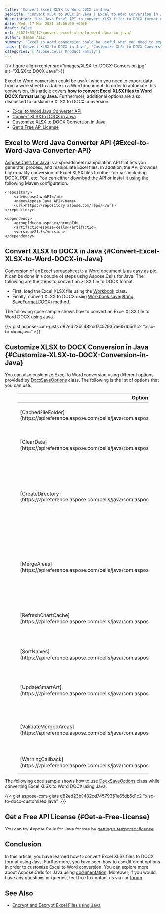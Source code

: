 ```yaml
---
title: 'Convert Excel XLSX to Word DOCX in Java'
seoTitle: "Convert XLSX to DOCX in Java | Excel to Word Conversion in Java"
description: "Use Java Excel API to convert XLSX files to DOCX format using Java. Customize Excel to Word conversion using different options."
date: Wed, 17 Mar 2021 14:06:00 +0000
draft: false
url: /2021/03/17/convert-excel-xlsx-to-word-docx-in-java/
author: Usman Aziz
summary: 'Excel to Word conversion could be useful when you need to export data from an Excel worksheet to a table in a Word document. In order to automate this conversion, this article covers **how to convert Excel XLSX files to Word DOCX format using Java**. Furthermore, additional options are also discussed to customize XLSX to DOCX conversion.'
tags: ['Convert XLSX to DOCX in Java', 'Customize XLSX to DOCX Conversion in Java', 'Excel to Word Java Converter API']
categories: ['Aspose.Cells Product Family']
---
```




{{< figure align=center src="images/XLSX-to-DOCX-Conversion.jpg" alt="XLSX to DOCX Java">}}


Excel to Word conversion could be useful when you need to export data from a worksheet to a table in a Word document. In order to automate this conversion, this article covers **how to convert Excel XLSX files to Word DOCX format using Java**. Furthermore, additional options are also discussed to customize XLSX to DOCX conversion.

*   [Excel to Word Java Converter API][1]
*   [Convert XLSX to DOCX in Java][2]
*   [Customize XLSX to DOCX Conversion in Java][3]
*   [Get a Free API License][4]

## Excel to Word Java Converter API {#Excel-to-Word-Java-Converter-API}

[Aspose.Cells for Java][5] is a spreadsheet manipulation API that lets you generate, process, and manipulate Excel files. In addition, the API provides high-quality conversion of Excel XLSX files to other formats including DOCX, PDF, etc. You can either [download][6] the API or install it using the following Maven configuration.

```
<repository>
    <id>AsposeJavaAPI</id>
    <name>Aspose Java API</name>
    <url>https://repository.aspose.com/repo/</url>
</repository>
```
```
<dependency>
    <groupId>com.aspose</groupId>
    <artifactId>aspose-cells</artifactId>
    <version>21.3</version>
</dependency>
```

## Convert XLSX to DOCX in Java {#Convert-Excel-XLSX-to-Word-DOCX-in-Java}

Conversion of an Excel spreadsheet to a Word document is as easy as pie. It can be done in a couple of steps using Aspose.Cells for Java. The following are the steps to convert an XLSX file to DOCX format.

*   First, load the Excel XLSX file using the [Workbook][7] class.
*   Finally, convert XLSX to DOCX using [Workbook.save(String, SaveFormat.DOCX)][8] method.

The following code sample shows how to convert an Excel XLSX file to Word DOCX using Java.

{{< gist aspose-com-gists d82ed23b0482cd74579351e65db5d1c2 "xlsx-to-docx.java" >}}

## Customize XLSX to DOCX Conversion in Java {#Customize-XLSX-to-DOCX-Conversion-in-Java}

You can also customize Excel to Word conversion using different options provided by [DocxSaveOptions][9] class. The following is the list of options that you can use.

<figure class="wp-block-table is-style-stripes"><table><thead><tr><th>Option</th><th>Description</th></tr></thead><tbody><tr><td>[CachedFileFolder](https://apireference.aspose.com/cells/java/com.aspose.cells/docxsaveoptions#CachedFileFolder)</td><td>The cache folder to store some large data.</td></tr><tr><td>[ClearData](https://apireference.aspose.com/cells/java/com.aspose.cells/docxsaveoptions#ClearData)</td><td>Make the workbook empty after saving the file.</td></tr><tr><td>[CreateDirectory](https://apireference.aspose.com/cells/java/com.aspose.cells/docxsaveoptions#CreateDirectory)</td><td>If true and the directory does not exist, the directory will be automatically created before saving the file.</td></tr><tr><td>[MergeAreas](https://apireference.aspose.com/cells/java/com.aspose.cells/docxsaveoptions#MergeAreas)</td><td>Indicates whether to merge the areas of conditional formatting and validation before saving the file.</td></tr><tr><td>[RefreshChartCache](https://apireference.aspose.com/cells/java/com.aspose.cells/docxsaveoptions#RefreshChartCache)</td><td>Indicates whether refreshing chart cache data.</td></tr><tr><td>[SortNames](https://apireference.aspose.com/cells/java/com.aspose.cells/docxsaveoptions#SortNames)</td><td>Indicates whether to sort defined names before saving files.</td></tr><tr><td>[UpdateSmartArt](https://apireference.aspose.com/cells/java/com.aspose.cells/docxsaveoptions#UpdateSmartArt)</td><td>Indicates whether to update the smart art setting.</td></tr><tr><td>[ValidateMergedAreas](https://apireference.aspose.com/cells/java/com.aspose.cells/docxsaveoptions#ValidateMergedAreas)</td><td>Indicates whether validate merged cells before saving the file.</td></tr><tr><td>[WarningCallback](https://apireference.aspose.com/cells/java/com.aspose.cells/docxsaveoptions#WarningCallback)</td><td>Gets or sets warning callback.</td></tr></tbody></table></figure>

The following code sample shows how to use [DocxSaveOptions][10] class while converting Excel XLSX to Word DOCX using Java.

{{< gist aspose-com-gists d82ed23b0482cd74579351e65db5d1c2 "xlsx-to-docx-customized.java" >}}

## Get a Free API License {#Get-a-Free-License}

You can try Aspose.Cells for Java for free by [getting a temporary license][11].

## Conclusion

In this article, you have learned how to convert Excel XLSX files to DOCX format using Java. Furthermore, you have seen how to use different options in order to customize Excel to Word conversion. You can explore more about Aspose.Cells for Java using [documentation][12]. Moreover, if you would have any questions or queries, feel free to contact us via our [forum][13].

## See Also

*   [Encrypt and Decrypt Excel Files using Java][14]




[1]: #Excel-to-Word-Java-Converter-API
[2]: #Convert-Excel-XLSX-to-Word-DOCX-in-Java
[3]: #Customize-XLSX-to-DOCX-Conversion-in-Java
[4]: #Get-a-Free-License
[5]: https://products.aspose.com/cells/java
[6]: https://downloads.aspose.com/cells/java
[7]: https://apireference.aspose.com/cells/java/com.aspose.cells/Workbook
[8]: https://apireference.aspose.com/cells/java/com.aspose.cells/workbook#save(java.lang.String,%20int)
[9]: https://apireference.aspose.com/cells/java/com.aspose.cells/DocxSaveOptions
[10]: https://apireference.aspose.com/cells/java/com.aspose.cells/DocxSaveOptions
[11]: https://purchase.aspose.com/temporary-license
[12]: https://docs.aspose.com/cells/java/
[13]: https://forum.aspose.com/
[14]: https://blog.aspose.com/2021/02/02/encrypt-and-decrypt-excel-files-using-java/





